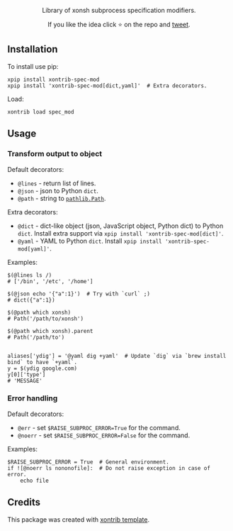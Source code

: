 <p align="center">
Library of xonsh subprocess specification modifiers.
</p>

<p align="center">
If you like the idea click ⭐ on the repo and <a href="https://twitter.com/intent/tweet?text=Nice%20xontrib%20for%20the%20xonsh%20shell!&url=https://github.com/anki-code/xontrib-spec-mod" target="_blank">tweet</a>.
</p>


## Installation

To install use pip:

```xsh
xpip install xontrib-spec-mod
xpip install 'xontrib-spec-mod[dict,yaml]'  # Extra decorators.
```
Load:
```xsh
xontrib load spec_mod
```

## Usage

### Transform output to object

Default decorators:

* `@lines` - return list of lines.
* `@json` - json to Python `dict`.
* `@path` - string to [`pathlib.Path`](https://docs.python.org/3/library/pathlib.html).

Extra decorators:
* `@dict` - dict-like object (json, JavaScript object, Python dict) to Python `dict`. 
  Install extra support via `xpip install 'xontrib-spec-mod[dict]'`.
* `@yaml` - YAML to Python `dict`. Install `xpip install 'xontrib-spec-mod[yaml]'`.

Examples:
```xsh
$(@lines ls /)
# ['/bin', '/etc', '/home']

$(@json echo '{"a":1}')  # Try with `curl` ;)
# dict({"a":1})

$(@path which xonsh)
# Path('/path/to/xonsh')

$(@path which xonsh).parent
# Path('/path/to')


aliases['ydig'] = '@yaml dig +yaml'  # Update `dig` via `brew install bind` to have `+yaml`.
y = $(ydig google.com)
y[0]['type']
# 'MESSAGE'
```

### Error handling

Default decorators:
* `@err` - set `$RAISE_SUBPROC_ERROR=True` for the command.
* `@noerr` - set `$RAISE_SUBPROC_ERROR=False` for the command.

Examples:
```xsh
$RAISE_SUBPROC_ERROR = True  # General environment.
if ![@noerr ls nononofile]:  # Do not raise exception in case of error.
    echo file 
```

## Credits

This package was created with [xontrib template](https://github.com/xonsh/xontrib-template).
